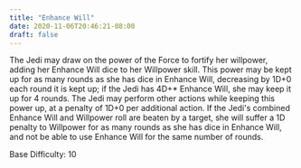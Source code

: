 ```yaml
---
title: "Enhance Will"
date: 2020-11-06T20:46:21-08:00
draft: false
---
```


The Jedi may draw on the power of the Force to fortify her willpower, adding her Enhance Will dice to her Willpower skill. This power may be kept up for as many rounds as she has dice in Enhance Will, decreasing by 1D+0 each round it is kept up; if the Jedi has 4D+* Enhance Will, she may keep it up for 4 rounds. The Jedi may perform other actions while keeping this power up, at a penalty of 1D+0 per additional action. If the Jedi's combined Enhance Will and Willpower roll are beaten by a target, she will suffer a 1D penalty to Willpower for as many rounds as she has dice in Enhance Will, and not be able to use Enhance Will for the same number of rounds.

Base Difficulty: 10